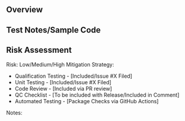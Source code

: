 
## Overview
<!--- What was done in the source branch -->
<!--- (i.e. bugfixes, feature additions, etc.) -->

## Test Notes/Sample Code
<!--- Notes about testing or code to reproduce new functionality --->

## Risk Assessment
<!--- Complete a Risk Assessment for this Pull Request-->
<!--- Provide a quick description of what was done and why the -->
<!--- risk level and mitigation strategies were chosen -->
<!--- Each mitigation strategy should be given a status before PR is merged --->



Risk: Low/Medium/High
Mitigation Strategy: 
- Qualification Testing - [Included/Issue #X Filed]
- Unit Testing - [Included/Issue #X Filed]
- Code Review - [Included via PR review]
- QC Checklist - [To be included with Release/Included in Comment]
- Automated Testing - [Package Checks via GitHub Actions]

Notes: 

